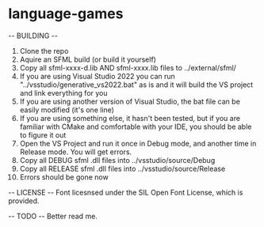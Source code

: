 # language-games
-- BUILDING --
1. Clone the repo
2. Aquire an SFML build (or build it yourself)
3. Copy all sfml-xxxx-d.lib AND sfml-xxxx.lib files to ../external/sfml/
4. If you are using Visual Studio 2022 you can run "../vsstudio/generative_vs2022.bat" as is and it will build the VS project and link everything for you
5. If you are using another version of Visual Studio, the bat file can be easily modified (it's one line)
6. If you are using something else, it hasn't been tested, but if you are familiar with CMake and comfortable with your IDE, you should be able to figure it out
7. Open the VS Project and run it once in Debug mode, and another time in Release mode. You will get errors.
8. Copy all DEBUG sfml .dll files into ../vsstudio/source/Debug
9. Copy all RELEASE sfml .dll files into ../vsstudio/source/Release
10. Errors should be gone now

-- LICENSE --
Font licesnsed under the SIL Open Font License, which is provided.

-- TODO --
Better read me.